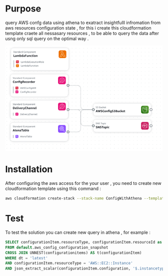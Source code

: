 # Purpose
query AWS confg data using athena to exatract insightfulll infromation from aws resources configuration state , for this i create this cloudformation template craete all nessasary resources , to be able to query the data after usng only sql query on the optimal way .

![alt text](image/image.png)

# Installation 

After configuring the aws access for the your user , you need to create new cloudformation template using this command :

```bash
aws cloudformation create-stack --stack-name ConfigWithAthena --template-body file://templates/athena.yml

```

# Test

To test the solution you can create new query in athena , for example :
```sql
SELECT configurationItem.resourceType, configurationItem.resourceId as InstanceId
FROM default.aws_config_configuration_snapshot
CROSS JOIN UNNEST(configurationitems) AS t(configurationItem)
WHERE dt = 'latest'
AND configurationItem.resourceType = 'AWS::EC2::Instance'
AND json_extract_scalar(configurationItem.configuration, '$.instancetype') = 't2.micro';

```